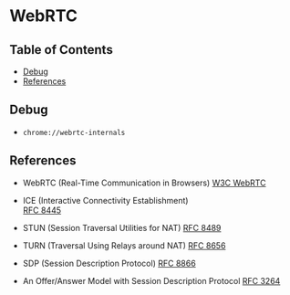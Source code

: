 # WebRTC

## Table of Contents <!-- omit in toc -->

- [Debug](#debug)
- [References](#references)

## Debug

- `chrome://webrtc-internals`

<!-- spell-checker: words webrtc -->

## References

- WebRTC (Real-Time Communication in Browsers)
  [W3C WebRTC](https://www.w3.org/TR/webrtc/)

- ICE (Interactive Connectivity Establishment)  
  [RFC 8445](https://tex2e.github.io/rfc-translater/html/rfc8445.html)

- STUN (Session Traversal Utilities for NAT)
  [RFC 8489](https://tex2e.github.io/rfc-translater/html/rfc8489.html)

- TURN (Traversal Using Relays around NAT)
  [RFC 8656](https://tex2e.github.io/rfc-translater/html/rfc8656.html)

- SDP (Session Description Protocol)
  [RFC 8866](https://tex2e.github.io/rfc-translater/html/rfc8866.html)

- An Offer/Answer Model with Session Description Protocol
  [RFC 3264](https://tex2e.github.io/rfc-translater/html/rfc3264.html)
